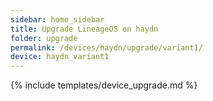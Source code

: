 ```yaml
---
sidebar: home_sidebar
title: Upgrade LineageOS on haydn
folder: upgrade
permalink: /devices/haydn/upgrade/variant1/
device: haydn_variant1
---
```

{% include templates/device_upgrade.md %}
